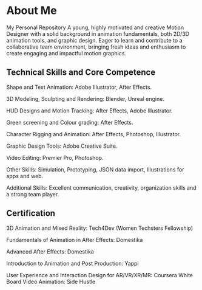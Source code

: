 # About Me
My Personal Repository 
A young, highly motivated and creative Motion Designer with a solid background in animation fundamentals, both 2D/3D animation tools, and graphic design. Eager to learn and contribute to a collaborative team environment, bringing fresh ideas and enthusiasm to create engaging and impactful motion graphics.

## Technical Skills and Core Competence 
Shape and Text Animation: Adobe Illustrator, After Effects. 

3D Modeling, Sculpting and Rendering: Blender, Unreal engine.

HUD Designs and Motion Tracking: After Effects, Adobe Illustrator.

Green screening and Colour grading: After Effects.

Character Rigging and Animation: After Effects, Photoshop, Illustrator.

Graphic Design Tools: Adobe Creative Suite.

Video Editing: Premier Pro, Photoshop.

Other Skills: Simulation, Prototyping, JSON data import, Illustrations for apps and web.

Additional Skills: Excellent communication, creativity, organization skills and a strong team player.

## Certification 
3D Animation and Mixed Reality: Tech4Dev (Women Techsters Fellowship) 

Fundamentals of Animation in After Effects: Domestika 

Advanced After Effects: Domestika

Introduction to Animation and Post Production: Yappi

User Experience and Interaction Design for AR/VR/XR/MR: Coursera
White Board Video Animation: Side Hustle 
